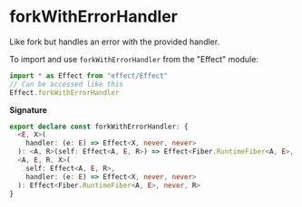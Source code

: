 # forkWithErrorHandler

Like fork but handles an error with the provided handler.

To import and use `forkWithErrorHandler` from the "Effect" module:

```ts
import * as Effect from "effect/Effect"
// Can be accessed like this
Effect.forkWithErrorHandler
```

**Signature**

```ts
export declare const forkWithErrorHandler: {
  <E, X>(
    handler: (e: E) => Effect<X, never, never>
  ): <A, R>(self: Effect<A, E, R>) => Effect<Fiber.RuntimeFiber<A, E>, never, R>
  <A, E, R, X>(
    self: Effect<A, E, R>,
    handler: (e: E) => Effect<X, never, never>
  ): Effect<Fiber.RuntimeFiber<A, E>, never, R>
}
```
